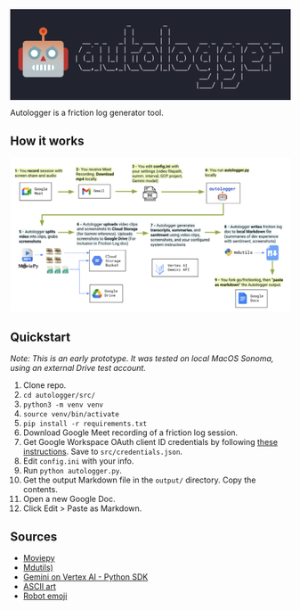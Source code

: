 <img src="images/logo.png" width="700" align="center">
<br/>


Autologger is a friction log generator tool.

## How it works

![Workflow](images/workflow.png)

## Quickstart 

*Note: This is an early prototype. It was tested on local MacOS Sonoma, using an external Drive test account.* 

1. Clone repo. 
2. `cd autologger/src/` 
3. `python3 -m venv venv` 
4. `source venv/bin/activate`
5. `pip install -r requirements.txt`
6. Download Google Meet recording of a friction log session. 
7. Get Google Workspace OAuth client ID credentials by following [these instructions](https://developers.google.com/workspace/guides/create-credentials#oauth-client-id). Save to `src/credentials.json`.
8. Edit `config.ini` with your info. 
9.  Run `python autologger.py`. 
10. Get the output Markdown file in the `output/` directory. Copy the contents.  
11. Open a new Google Doc. 
12. Click Edit > Paste as Markdown. 

## Sources 
- [Moviepy](https://pypi.org/project/moviepy/)
- [Mdutils)](https://pypi.org/project/mdutils/)
- [Gemini on Vertex AI - Python SDK](https://cloud.google.com/vertex-ai/generative-ai/docs/start/quickstarts/quickstart-multimodal) 
- [ASCII art](https://patorjk.com/software/taag/#p=display&h=2&v=2&f=Modular&t=autologger)
- [Robot emoji](https://emoji.supply/kitchen/?%F0%9F%98%A1+%F0%9F%A4%96=8ww1kx)
